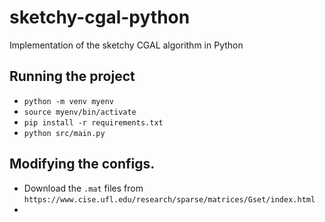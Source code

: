 # sketchy-cgal-python
Implementation of the sketchy CGAL algorithm in Python
## Running the project
- `python -m venv myenv`
- `source myenv/bin/activate`
- `pip install -r requirements.txt` 
- `python src/main.py`

## Modifying the configs. 
- Download the `.mat` files from `https://www.cise.ufl.edu/research/sparse/matrices/Gset/index.html`
- 
